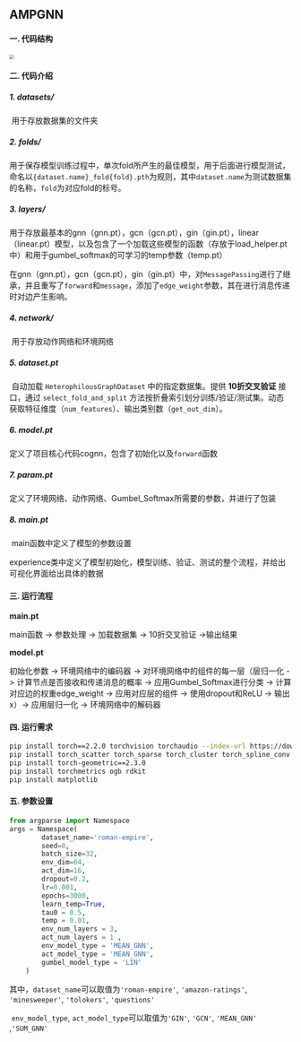 ## AMPGNN

#### 一. 代码结构

<img src="https://gitee.com/zhhpan/pic-go_img/raw/master/images/image-20250228205102283.png" style="zoom:50%;" />

#### 二. 代码介绍

##### 1.  datasets/

​	用于存放数据集的文件夹

##### 2.  folds/

​	用于保存模型训练过程中，单次fold所产生的最佳模型，用于后面进行模型测试，命名以``{dataset.name}_fold{fold}.pth``为规则，其中``dataset.name``为测试数据集的名称，``fold``为对应fold的标号。

##### 3. layers/

​	用于存放最基本的gnn（gnn.pt），gcn（gcn.pt），gin（gin.pt），linear（linear.pt）模型，以及包含了一个加载这些模型的函数（存放于load_helper.pt 中）和用于gumbel_softmax的可学习的temp参数（temp.pt）

​	在gnn（gnn.pt），gcn（gcn.pt），gin（gin.pt）中，对``MessagePassing``进行了继承，并且重写了``forward``和``message``，添加了``edge_weight``参数，其在进行消息传递时对边产生影响。

##### 4.  network/

​	用于存放动作网络和环境网络

##### 5.  dataset.pt

​	自动加载 `HeterophilousGraphDataset` 中的指定数据集。提供 **10折交叉验证** 接口，通过 `select_fold_and_split` 方法按折叠索引划分训练/验证/测试集。动态获取特征维度（`num_features`）、输出类别数（`get_out_dim`）。

##### 6.  model.pt

​	定义了项目核心代码cognn，包含了初始化以及``forward``函数

##### 7.  param.pt

​	定义了环境网络、动作网络、Gumbel_Softmax所需要的参数，并进行了包装

##### 8.  main.pt

​	main函数中定义了模型的参数设置

​	experience类中定义了模型初始化，模型训练、验证、测试的整个流程，并给出可视化界面给出具体的数据

#### 三. 运行流程

**main.pt**

main函数  ->  参数处理  -> 加载数据集  ->  10折交叉验证  ->输出结果

**model.pt**

初始化参数 -> 环境网络中的编码器 -> 对环境网络中的组件的每一层（层归一化 -> 计算节点是否接收和传递消息的概率 -> 应用Gumbel_Softmax进行分类 ->  计算对应边的权重edge_weight -> 应用对应层的组件 -> 使用dropout和ReLU -> 输出x）->  应用层归一化  ->  环境网络中的解码器

#### 四. 运行需求

```bash
pip install torch==2.2.0 torchvision torchaudio --index-url https://download.pytorch.org/whl/cu118
pip install torch_scatter torch_sparse torch_cluster torch_spline_conv -f https://data.pyg.org/whl/torch-2.2.0+cu118.html
pip install torch-geometric==2.3.0
pip install torchmetrics ogb rdkit
pip install matplotlib
```
#### 五. 参数设置

```python
from argparse import Namespace
args = Namespace(
        dataset_name='roman-empire',
        seed=0,
        batch_size=32,
        env_dim=64,
        act_dim=16,
        dropout=0.2,
        lr=0.001,
        epochs=3000,
        learn_temp=True,
        tau0 = 0.5,
        temp = 0.01,
        env_num_layers = 3,
        act_num_layers = 1 ,
        env_model_type = 'MEAN_GNN',
        act_model_type = 'MEAN_GNN',
        gumbel_model_type = 'LIN'
    )
```

其中，``dataset_name``可以取值为``'roman-empire'``, ``'amazon-ratings'``, ``'minesweeper'``, ``'tolokers'``, ``'questions'``

​		    ``env_model_type``, ``act_model_type``可以取值为``'GIN'``,  ``'GCN'``,  ``'MEAN_GNN'``  ,``'SUM_GNN'``